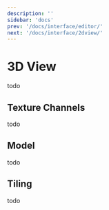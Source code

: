 ```yaml
---
description: ''
sidebar: 'docs'
prev: '/docs/interface/editor/'
next: '/docs/interface/2dview/'
---
```


# 3D View
todo

## Texture Channels
todo

## Model
todo

## Tiling
todo